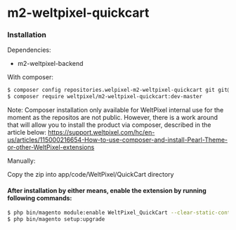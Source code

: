 # m2-weltpixel-quickcart

### Installation

Dependencies:
 - m2-weltpixel-backend

With composer:

```sh
$ composer config repositories.welpixel-m2-weltpixel-quickcart git git@github.com:Weltpixel/m2-weltpixel-quickcart.git
$ composer require weltpixel/m2-weltpixel-quickcart:dev-master
```
Note: Composer installation only available for WeltPixel internal use for the moment as the repositos are not public. However, there is a work around that will allow you to install the product via composer, described in the article below: https://support.weltpixel.com/hc/en-us/articles/115000216654-How-to-use-composer-and-install-Pearl-Theme-or-other-WeltPixel-extensions


Manually:

Copy the zip into app/code/WeltPixel/QuickCart directory


#### After installation by either means, enable the extension by running following commands:

```sh
$ php bin/magento module:enable WeltPixel_QuickCart --clear-static-content
$ php bin/magento setup:upgrade
```
